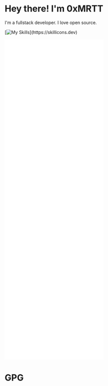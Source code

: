 
# Hey there! I'm 0xMRTT

I'm a fullstack developer. I love open source.

[![My Skills](https://skillicons.dev/icons?i=js,html,css,nodejs,react,vue,git,docker,linux,arduino,bash,django,electron,flask,github,gitlab,gtk,heroku,jquery,md,mastodon,mongodb,mysql,nextjs,netlify,nginx,nodejs,nuxtjs,postgres,prisma,qt,raspberrypi,regex,sass,sqlite,svg,svelte,tailwind,vscode,)](https://skillicons.dev)


![Metrics](/github-metrics.svg)

# GPG


